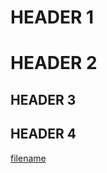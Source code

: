 # HEADER 1
# HEADER 2
## HEADER 3

HEADER 4
----------

[filename](swingology/Docsets/SwiftCheats.md)


